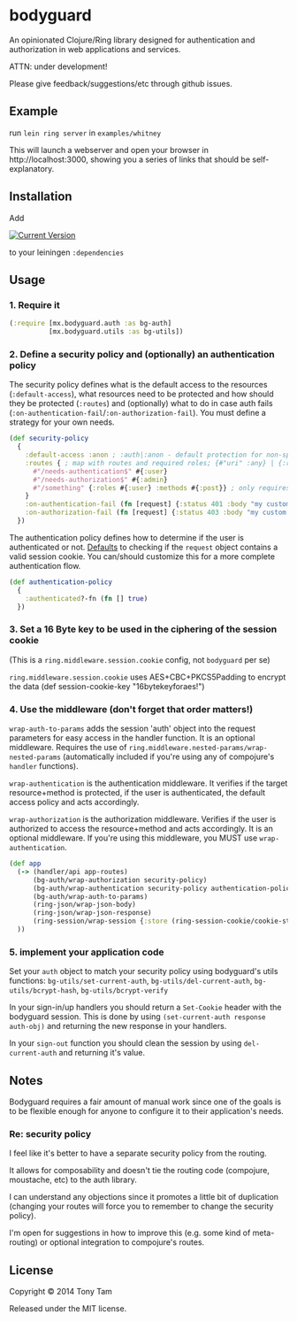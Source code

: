 # bodyguard

An opinionated Clojure/Ring library designed for authentication and authorization in web applications and services.

ATTN: under development!

Please give feedback/suggestions/etc through github issues.



## Example

run `lein ring server` in `examples/whitney`

This will launch a webserver and open your browser in http://localhost:3000, showing you a series of links that should be self-explanatory.



## Installation

Add

[![Current Version](https://clojars.org/bodyguard/latest-version.svg)](https://clojars.org/bodyguard)

to your leiningen `:dependencies`



## Usage

### 1. Require it
```clojure
(:require [mx.bodyguard.auth :as bg-auth]
          [mx.bodyguard.utils :as bg-utils])
```

### 2. Define a security policy and (optionally) an authentication policy
The security policy defines what is the default access to the resources (`:default-access`), what resources need to be protected and how should they be protected (`:routes`) and (optionally) what to do in case auth fails (`:on-authentication-fail`/`:on-authorization-fail`). You must define a strategy for your own needs.

```clojure
(def security-policy
  {
    :default-access :anon ; :auth|:anon - default protection for non-specified routes
    :routes { ; map with routes and required roles; {#"uri" :any} | {:roles #{:admin} :methods #{:post}}
      #"/needs-authentication$" #{:user}
      #"/needs-authorization$" #{:admin}
      #"/something" {:roles #{:user} :methods #{:post}} ; only requires user role for POST methods
    }
    :on-authentication-fail (fn [request] {:status 401 :body "my custom 401 response"})
    :on-authorization-fail (fn [request] {:status 403 :body "my custom 403 response"})
  })
```

The authentication policy defines how to determine if the user is authenticated or not.
[Defaults](/src/mx/bodyguard/auth.clj#L6?raw=true) to checking if the `request` object contains a valid session cookie. You can/should customize this for a more complete authentication flow.

```clojure
(def authentication-policy
  {
    :authenticated?-fn (fn [] true)
  })
```

### 3. Set a 16 Byte key to be used in the ciphering of the session cookie
(This is a `ring.middleware.session.cookie` config, not `bodyguard` per se)

`ring.middleware.session.cookie` uses AES+CBC+PKCS5Padding to encrypt the data
    (def session-cookie-key "16bytekeyforaes!")

### 4. Use the middleware (don't forget that order matters!)

`wrap-auth-to-params` adds the session 'auth' object into the request parameters for easy access in the handler function. It is an optional middleware. Requires the use of `ring.middleware.nested-params/wrap-nested-params` (automatically included if you're using any of compojure's `handler` functions).

`wrap-authentication` is the authentication middleware. It verifies if the target resource+method is protected, if the user is authenticated, the default access policy and acts accordingly.

`wrap-authorization` is the authorization middleware. Verifies if the user is authorized to access the resource+method and acts accordingly. It is an optional middleware. If you're using this middleware, you MUST use `wrap-authentication`.

```clojure
(def app
  (-> (handler/api app-routes)
      (bg-auth/wrap-authorization security-policy)
      (bg-auth/wrap-authentication security-policy authentication-policy)
      (bg-auth/wrap-auth-to-params)
      (ring-json/wrap-json-body)
      (ring-json/wrap-json-response)
      (ring-session/wrap-session {:store (ring-session-cookie/cookie-store {:key session-cookie-key})})
  ))
```

### 5. implement your application code
Set your `auth` object to match your security policy using bodyguard's utils functions: `bg-utils/set-current-auth`, `bg-utils/del-current-auth`, `bg-utils/bcrypt-hash`, `bg-utils/bcrypt-verify`

In your sign-in/up handlers you should return a `Set-Cookie` header with the bodyguard session. This is done by using `(set-current-auth response auth-obj)` and returning the new response in your handlers.

In your `sign-out` function you should clean the session by using `del-current-auth` and returning it's value.



## Notes

Bodyguard requires a fair amount of manual work since one of the goals is to be flexible enough for anyone to configure it to their application's needs.

### Re: security policy
I feel like it's better to have a separate security policy from the routing.

It allows for composability and doesn't tie the routing code (compojure, moustache, etc) to the auth library.

I can understand any objections since it promotes a little bit of duplication (changing your routes will force you to remember to change the security policy).

I'm open for suggestions in how to improve this (e.g. some kind of meta-routing) or optional integration to compojure's routes.



## License

Copyright © 2014 Tony Tam

Released under the MIT license.

